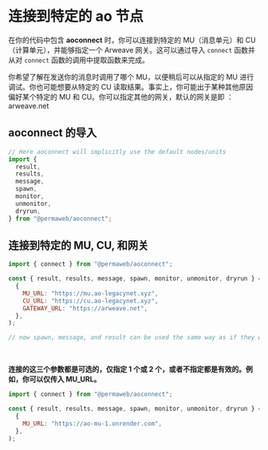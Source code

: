 # 连接到特定的 ao 节点

在你的代码中包含 **aoconnect** 时，你可以连接到特定的 MU（消息单元）和 CU（计算单元），并能够指定一个 Arweave 网关。这可以通过导入 `connect` 函数并从对 `connect` 函数的调用中提取函数来完成。

你希望了解在发送你的消息时调用了哪个 MU，以便稍后可以从指定的 MU 进行调试。你也可能想要从特定的 CU 读取结果。事实上，你可能出于某种其他原因偏好某个特定的 MU 和 CU。你可以指定其他的网关，默认的网关是即 ：arweave.net

## aoconnect 的导入

```js
// Here aoconnect will implicitly use the default nodes/units
import {
  result,
  results,
  message,
  spawn,
  monitor,
  unmonitor,
  dryrun,
} from "@permaweb/aoconnect";
```

## 连接到特定的 MU, CU, 和网关

```js
import { connect } from "@permaweb/aoconnect";

const { result, results, message, spawn, monitor, unmonitor, dryrun } = connect(
  {
    MU_URL: "https://mu.ao-legacynet.xyz",
    CU_URL: "https://cu.ao-legacynet.xyz",
    GATEWAY_URL: "https://arweave.net",
  },
);

// now spawn, message, and result can be used the same way as if they were imported directly
```

<br>

<strong>连接的这三个参数都是可选的，仅指定 1 个或 2 个，或者不指定都是有效的。例如，你可以仅传入 MU_URL。</strong>

```js
import { connect } from "@permaweb/aoconnect";

const { result, results, message, spawn, monitor, unmonitor, dryrun } = connect(
  {
    MU_URL: "https://ao-mu-1.onrender.com",
  },
);
```
